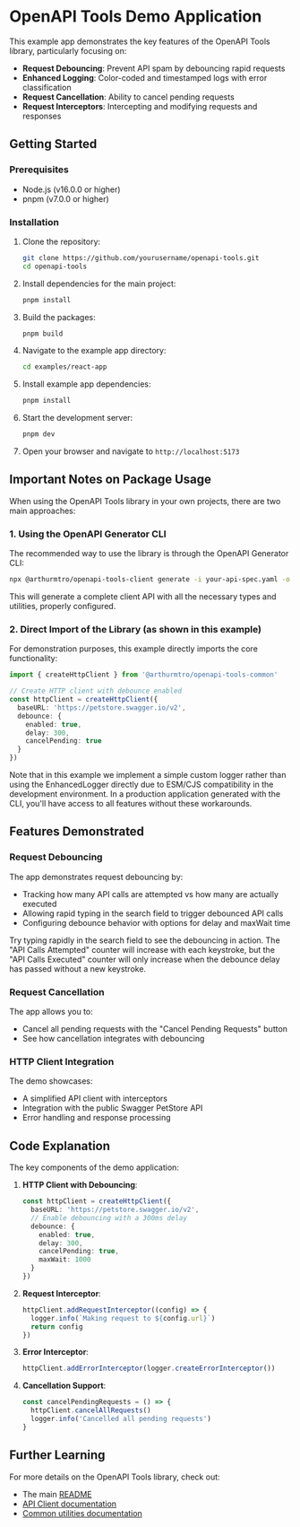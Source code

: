 # OpenAPI Tools Demo Application

This example app demonstrates the key features of the OpenAPI Tools library, particularly focusing on:

- **Request Debouncing**: Prevent API spam by debouncing rapid requests
- **Enhanced Logging**: Color-coded and timestamped logs with error classification
- **Request Cancellation**: Ability to cancel pending requests
- **Request Interceptors**: Intercepting and modifying requests and responses

## Getting Started

### Prerequisites

- Node.js (v16.0.0 or higher)
- pnpm (v7.0.0 or higher)

### Installation

1. Clone the repository:
   ```bash
   git clone https://github.com/yourusername/openapi-tools.git
   cd openapi-tools
   ```

2. Install dependencies for the main project:
   ```bash
   pnpm install
   ```

3. Build the packages:
   ```bash
   pnpm build
   ```

4. Navigate to the example app directory:
   ```bash
   cd examples/react-app
   ```

5. Install example app dependencies:
   ```bash
   pnpm install
   ```

6. Start the development server:
   ```bash
   pnpm dev
   ```

7. Open your browser and navigate to `http://localhost:5173`

## Important Notes on Package Usage

When using the OpenAPI Tools library in your own projects, there are two main approaches:

### 1. Using the OpenAPI Generator CLI

The recommended way to use the library is through the OpenAPI Generator CLI:

```bash
npx @arthurmtro/openapi-tools-client generate -i your-api-spec.yaml -o ./src/api --with-debounce --with-enhanced-logger
```

This will generate a complete client API with all the necessary types and utilities, properly configured.

### 2. Direct Import of the Library (as shown in this example)

For demonstration purposes, this example directly imports the core functionality:

```typescript
import { createHttpClient } from '@arthurmtro/openapi-tools-common'

// Create HTTP client with debounce enabled
const httpClient = createHttpClient({
  baseURL: 'https://petstore.swagger.io/v2',
  debounce: {
    enabled: true,
    delay: 300,
    cancelPending: true
  }
})
```

Note that in this example we implement a simple custom logger rather than using the EnhancedLogger directly due to ESM/CJS compatibility in the development environment. In a production application generated with the CLI, you'll have access to all features without these workarounds.

## Features Demonstrated

### Request Debouncing

The app demonstrates request debouncing by:
- Tracking how many API calls are attempted vs how many are actually executed
- Allowing rapid typing in the search field to trigger debounced API calls
- Configuring debounce behavior with options for delay and maxWait time

Try typing rapidly in the search field to see the debouncing in action. The "API Calls Attempted" counter will increase with each keystroke, but the "API Calls Executed" counter will only increase when the debounce delay has passed without a new keystroke.

### Request Cancellation

The app allows you to:
- Cancel all pending requests with the "Cancel Pending Requests" button
- See how cancellation integrates with debouncing

### HTTP Client Integration

The demo showcases:
- A simplified API client with interceptors
- Integration with the public Swagger PetStore API
- Error handling and response processing

## Code Explanation

The key components of the demo application:

1. **HTTP Client with Debouncing**:
   ```typescript
   const httpClient = createHttpClient({
     baseURL: 'https://petstore.swagger.io/v2',
     // Enable debouncing with a 300ms delay
     debounce: {
       enabled: true,
       delay: 300, 
       cancelPending: true,
       maxWait: 1000
     }
   })
   ```

2. **Request Interceptor**:
   ```typescript
   httpClient.addRequestInterceptor((config) => {
     logger.info(`Making request to ${config.url}`)
     return config
   })
   ```

3. **Error Interceptor**:
   ```typescript
   httpClient.addErrorInterceptor(logger.createErrorInterceptor())
   ```

4. **Cancellation Support**:
   ```typescript
   const cancelPendingRequests = () => {
     httpClient.cancelAllRequests()
     logger.info('Cancelled all pending requests')
   }
   ```

## Further Learning

For more details on the OpenAPI Tools library, check out:
- The main [README](../../README.md)
- [API Client documentation](../../packages/client/README.md)
- [Common utilities documentation](../../packages/common/README.md)